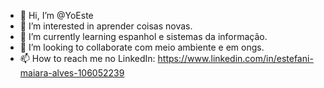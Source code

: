- 👋 Hi, I’m @YoEste
- 👀 I’m interested in aprender coisas novas.
- 🌱 I’m currently learning espanhol e sistemas da informação.
- 💞️ I’m looking to collaborate com meio ambiente e em ongs.
- 📫 How to reach me no LinkedIn: https://www.linkedin.com/in/estefani-maiara-alves-106052239

<!---
YoEste/YoEste is a ✨ special ✨ repository because its `README.md` (this file) appears on your GitHub profile.
You can click the Preview link to take a look at your changes.
--->
